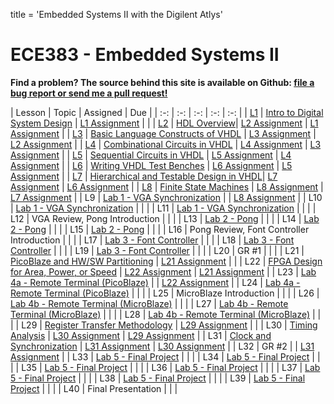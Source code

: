 title = 'Embedded Systems II with the Digilent Atlys'

# ECE383 - Embedded Systems II

**Find a problem?  The source behind this site is available on Github: [file a bug report or send me a pull request!](https://github.com/toddbranch/ECE383/issues)**

| Lesson | Topic | Assigned | Due |
| :-: | :-: | :-: | :-: | :-: |
| [L1](/notes/L1/index.html) | [Intro to Digital System Design](http://slides.ECE383.com/ECE383_slides/L1) | [L1 Assignment](/notes/L1/L1_HW.html) | |
| [L2](/notes/L2/index.html) | [HDL Overview](http://slides.ECE383.com/ECE383_slides/L2)| [L2 Assignment](/notes/L2/L2_HW.html) | [L1 Assignment](/notes/L1/L1_HW.html) |
| [L3](/notes/L3/index.html) | [Basic Language Constructs of VHDL](http://slides.ECE383.com/ECE383_slides/L3) | [L3 Assignment](/notes/L3/L3_HW.html) | [L2 Assignment](/notes/L2/L2_HW.html) |
| [L4](/notes/L4/index.html) | [Combinational Circuits in VHDL](http://slides.ECE383.com/ECE383_slides/L4) | [L4 Assignment](/notes/L4/L4_HW.html) | [L3 Assignment](/notes/L3/L3_HW.html) |
| [L5](/notes/L5/index.html) | [Sequential Circuits in VHDL](http://slides.ECE383.com/ECE383_slides/L5) | [L5 Assignment](/notes/L5/L5_HW.html) | [L4 Assignment](/notes/L4/L4_HW.html) |
| [L6](/notes/L6/index.html) | [Writing VHDL Test Benches](http://slides.ECE383.com/ECE383_slides/L6) | [L6 Assignment](/notes/L6/L6_HW.html) | [L5 Assignment](/notes/L5/L5_HW.html) |
| [L7](/notes/L7/index.html) | [Hierarchical and Testable Design in VHDL](http://slides.ECE383.com/ECE383_slides/L7)| [L7 Assignment](/notes/L7/L7_HW.html) | [L6 Assignment](/notes/L6/L6_HW.html) |
| [L8](/notes/L8/index.html) | [Finite State Machines](/notes/L8/finite_state_machines.pptx) | [L8 Assignment](/notes/L8/L8_HW.html) | [L7 Assignment](/notes/L7/L7_HW.html) |
| L9 | [Lab 1 - VGA Synchronization](/labs/lab1) | | [L8 Assignment](/notes/L8/L8_HW.html) |
| L10 | [Lab 1 - VGA Synchronization](/labs/lab1) | | |
| L11 | [Lab 1 - VGA Synchronization](/labs/lab1) | | |
| L12 | VGA Review, Pong Introduction | | |
| L13 | [Lab 2 - Pong](/labs/lab2) | | |
| L14 | [Lab 2 - Pong](/labs/lab2) | | |
| L15 | [Lab 2 - Pong](/labs/lab2) | | |
| L16 | Pong Review, Font Controller Introduction | | |
| L17 | [Lab 3 - Font Controller](/labs/font_controller.docx) | | |
| L18 | [Lab 3 - Font Controller](/labs/font_controller.docx) | | |
| L19 | [Lab 3 - Font Controller](/labs/font_controller.docx) | | |
| L20 | GR #1 | | |
| L21 | [PicoBlaze and HW/SW Partitioning](/notes/L21/picoblaze_and_hw_sw_partitioning_atlys.pptx) | [L21 Assignment](/notes/L21/L21_HW.docx) | |
| L22 | [FPGA Design for Area, Power, or Speed](/notes/L22/fpga_design_for_area_power_speed.pptx) | [L22 Assignment](/notes/L22/L22_HW.docx) | [L21 Assignment](/notes/L21/L21_HW.docx) |
| L23 | [Lab 4a - Remote Terminal (PicoBlaze)](/labs/remote_terminal.docx) | | [L22 Assignment](/notes/L22/L22_HW.docx) |
| L24 | [Lab 4a - Remote Terminal (PicoBlaze)](/labs/remote_terminal.docx) | | |
| L25 | MicroBlaze Introduction | | |
| L26 | [Lab 4b - Remote Terminal (MicroBlaze)](/labs/remote_terminal.docx) | | |
| L27 | [Lab 4b - Remote Terminal (MicroBlaze)](/labs/remote_terminal.docx) | | |
| L28 | [Lab 4b - Remote Terminal (MicroBlaze)](/labs/remote_terminal.docx) | | |
| L29 | [Register Transfer Methodology](/notes/L29/register_transfer_methodology.pptx) | [L29 Assignment](/notes/L29/L29_HW.docx) | |
| L30 | [Timing Analysis](/notes/L30/timing.pptx) | [L30 Assignment](/notes/L30/L30_HW.docx) | [L29 Assignment](/notes/L29/L29_HW.docx) |
| L31 | [Clock and Synchronization](/notes/L31/clock_and_synchronization.pptx) | [L31 Assignment](/notes/L31/L31_HW.docx) | [L30 Assignment](/notes/L30/L30_HW.docx) |
| L32 | GR #2 | | [L31 Assignment](/notes/L31/L31_HW.docx) |
| L33 | [Lab 5 - Final Project](/labs/final_project.docx) | | |
| L34 | [Lab 5 - Final Project](/labs/final_project.docx) | | |
| L35 | [Lab 5 - Final Project](/labs/final_project.docx) | | |
| L36 | [Lab 5 - Final Project](/labs/final_project.docx) | | |
| L37 | [Lab 5 - Final Project](/labs/final_project.docx) | | |
| L38 | [Lab 5 - Final Project](/labs/final_project.docx) | | |
| L39 | [Lab 5 - Final Project](/labs/final_project.docx) | | |
| L40 | Final Presentation | | |
